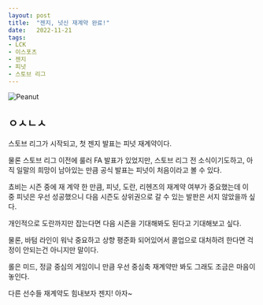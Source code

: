 ```yaml
---
layout: post
title:  "젠지, 넛신 재계약 완료!"
date:   2022-11-21
tags:
- LCK
- 이스포츠
- 젠지
- 피넛
- 스토브 리그
---
```


![Peanut](../fan/img/2022/lck/resign_peanut.jpg)

## ㅇㅅㄴㅅ

스토브 리그가 시작되고, 첫 젠지 발표는 피넛 재계약이다.

물론 스토브 리그 이전에 룰러 FA 발표가 있었지만, 스토브 리그 전 소식이기도하고, 아직 일말의 희망이 남아있는 만큼 공식 발표는 피넛이 처음이라고 볼 수 있다.

쵸비는 시즌 중에 재 계약 한 만큼, 피넛, 도란, 리헨즈의 재계약 여부가 중요했는데 이 중 피넛은 우선 성공했으니 다음 시즌도 상위권으로 갈 수 있는 발판은 서지 않았을까 싶다.

개인적으로 도란까지만 잡는다면 다음 시즌을 기대해봐도 된다고 기대해보고 싶다.

물론, 바텀 라인이 워낙 중요하고 상향 평준화 되어있어서 콜업으로 대처하려 한다면 걱정이 안되는건 아니지만 말이다.

롤은 미드, 정글 중심의 게임이니 만큼 우선 중심축 재계약만 봐도 그래도 조금은 마음이 놓인다.

다른 선수들 재계약도 힘내보자 젠지! 아자~
